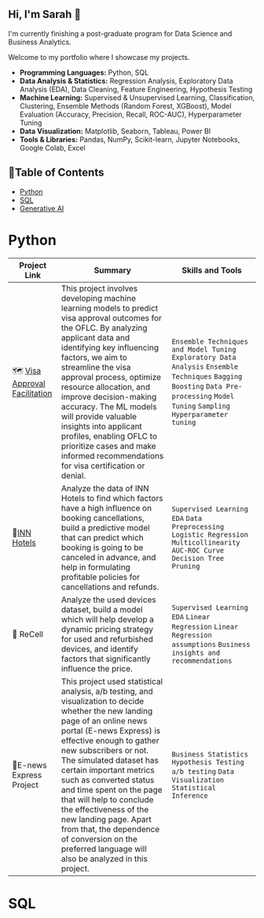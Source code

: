 ## Hi, I'm Sarah 👋 
I'm currently finishing a post-graduate program for Data Science and Business Analytics.

Welcome to my portfolio where I showcase my projects.

- **Programming Languages:** Python, SQL
- **Data Analysis & Statistics:** Regression Analysis, Exploratory Data Analysis (EDA), Data Cleaning, Feature Engineering, Hypothesis Testing
- **Machine Learning:** Supervised & Unsupervised Learning, Classification, Clustering, Ensemble Methods (Random Forest, XGBoost), Model Evaluation (Accuracy, Precision, Recall, ROC-AUC), Hyperparameter Tuning
- **Data Visualization:** Matplotlib, Seaborn, Tableau, Power BI
- **Tools & Libraries:** Pandas, NumPy, Scikit-learn, Jupyter Notebooks, Google Colab, Excel


## 📌Table of Contents
- [Python](#python)
- [SQL](#sql)
- [Generative AI](#generative_ai)

# Python

| Project Link | Summary | Skills and Tools |    
|---|---|---|
|🗺️ [Visa Approval Facilitation](https://github.com/sarahortega-hub/sarahortega-hub/blob/main/EasyVisa%20.ipynb) |  This project involves developing machine learning models to predict visa approval outcomes for the OFLC. By analyzing applicant data and identifying key influencing factors, we aim to streamline the visa approval process, optimize resource allocation, and improve decision-making accuracy. The ML models will provide valuable insights into applicant profiles, enabling OFLC to prioritize cases and make informed recommendations for visa certification or denial. | `Ensemble Techniques and Model Tuning` `Exploratory Data Analysis` `Ensemble Techniques` `Bagging` `Boosting` `Data Pre-processing`  `Model Tuning` `Sampling` `Hyperparameter tuning`|   
|🏢[INN Hotels](https://github.com/sarahortega-hub/sarahortega-hub/blob/main/INNHotels%20.ipynb)|Analyze the data of INN Hotels to find which factors have a high influence on booking cancellations, build a predictive model that can predict which booking is going to be canceled in advance, and help in formulating profitable policies for cancellations and refunds.|`Supervised Learning` `EDA` `Data Preprocessing` `Logistic Regression` `Multicollinearity` `AUC-ROC Curve` `Decision Tree` `Pruning`|
|📳 ReCell|Analyze the used devices dataset, build a model which will help develop a dynamic pricing strategy for used and refurbished devices, and identify factors that significantly influence the price.|`Supervised Learning` `EDA` `Linear Regression` `Linear Regression assumptions` `Business insights and recommendations`|
|📰E-news Express Project|This project used statistical analysis, a/b testing, and visualization to decide whether the new landing page of an online news portal (E-news Express) is effective enough to gather new subscribers or not. The simulated dataset has certain important metrics such as converted status and time spent on the page that will help to conclude the effectiveness of the new landing page. Apart from that, the dependence of conversion on the preferred language will also be analyzed in this project.|`Business Statistics` `Hypothesis Testing` `a/b testing` `Data Visualization` `Statistical Inference`|


# SQL


